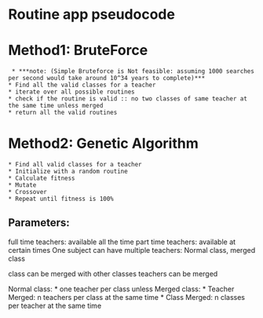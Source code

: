 # Routine app pseudocode

# Method1: BruteForce 
     * ***note: (Simple Bruteforce is Not feasible: assuming 1000 searches per second would take around 10^34 years to complete)***
    * Find all the valid classes for a teacher
    * iterate over all possible routines
    * check if the routine is valid :: no two classes of same teacher at the same time unless merged
    * return all the valid routines

# Method2: Genetic Algorithm
    * Find all valid classes for a teacher
    * Initialize with a random routine
    * Calculate fitness
    * Mutate
    * Crossover
    * Repeat until fitness is 100%

## Parameters:
   full time teachers: available all the time
   part time teachers: available at certain times
   One subject can have multiple teachers: Normal class, merged class

   class can be merged with other classes
   teachers can be merged
   
   Normal class:
      * one teacher per class unless
   Merged class:
      * Teacher Merged: n teachers per class at the same time
      * Class Merged: n classes per teacher  at the same time

